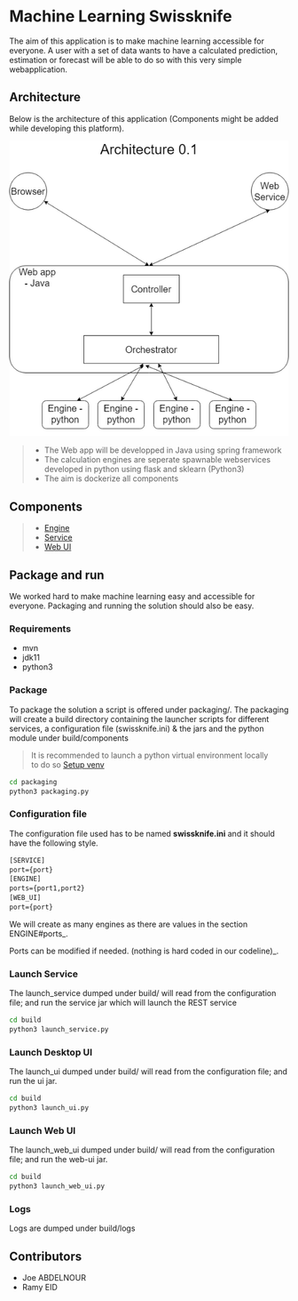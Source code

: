 # Machine Learning Swissknife

The aim of this application is to make machine learning accessible for everyone. A user with a set of data wants to have a calculated prediction, estimation or forecast will be able to do so with this very simple webapplication.

## Architecture

Below is the architecture of this application (Components might be added while developing this platform).

![Architecture](./resources/documentation/images/architectures.png)

> - The Web app will be developped in Java using spring framework
> - The calculation engines are seperate  spawnable webservices developed in python using flask and sklearn (Python3)
> - The aim is dockerize all components

## Components

> - [Engine](./resources/documentation/Engine.md)
> - [Service](./resources/documentation/Service.md)
> - [Web UI](./resources/documentation/WebUI.md)

## Package and run

We worked hard to make machine learning easy and accessible for everyone. Packaging and running the solution should also be easy.

### Requirements

- mvn
- jdk11
- python3

### Package

To package the solution a script is offered under packaging/.
The packaging will create a build directory containing the launcher scripts for different services, a configuration file (swissknife.ini) & the jars and the python module under build/components

> It is recommended to launch a python virtual environment locally \
> to do so [Setup venv](./resources/documentation/Engine.md "Setup Python Environment")


```bash
cd packaging
python3 packaging.py
```

### Configuration file

The configuration file used has to be named **swissknife.ini** and it should have the following style.

```txt
[SERVICE]
port={port}
[ENGINE]
ports={port1,port2}
[WEB_UI]
port={port}
```

We will create as many engines as there are values in the section ENGINE#ports_.

Ports can be modified if needed. (nothing is hard coded in our codeline)_.

### Launch Service

The launch_service dumped under build/ will read from the configuration file; and run the service jar which will launch the REST service

```bash
cd build
python3 launch_service.py
```

### Launch Desktop UI

The launch_ui dumped under build/ will read from the configuration file; and run the ui jar.

```bash
cd build
python3 launch_ui.py
```

### Launch Web UI

The launch_web_ui dumped under build/ will read from the configuration file; and run the web-ui jar.

```bash
cd build
python3 launch_web_ui.py
```

### Logs

Logs are dumped under build/logs

## Contributors

- Joe ABDELNOUR
- Ramy EID
